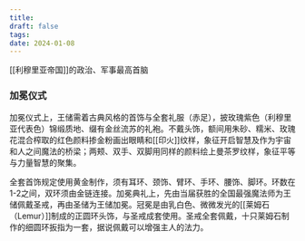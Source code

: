 ```yaml
---
title: 
draft: false
tags: 
date: 2024-01-08
---
```

[[利穆里亚帝国]]的政治、军事最高首脑
### 加冕仪式
加冕仪式上，王储需着古典风格的首饰与全套礼服（赤足），披玫瑰紫色（利穆里亚代表色）锦缎质地、缀有金丝流苏的礼袍。不戴头饰，额间用朱砂、糯米、玫瑰花混合榨取的红色颜料掺金粉画出眼睛和[[印火]]纹样，象征开启智慧及作为宇宙和人之间魔法的桥梁；两颊、双手、双脚用同样的颜料绘上曼茶罗纹样，象征平等与力量智慧的聚集。

全套首饰规定使用黄金制作，须有耳环、颈饰、臂环、手环、腰饰、脚环。环数在1-2之间，双环须由金链连接。加冕典礼上，先由当届获胜的全国最强魔法师为王储佩戴圣戒，再由圣储为王储加冕。冠冕是由乳白色、微微发光的[[莱姆石（Lemur）]]制成的正圆环头饰，与圣戒成套使用。圣戒全套佩戴，十只莱姆石制作的细圆环扳指为一套，据说佩戴可以增强主人的法力。
